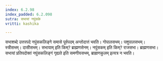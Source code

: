 ```yaml
---
index: 6.2.98
index_padded: 6.2.098
sutra: सभायां नपुंसके
vritti: kashika

---
```

सभाशब्दे उत्तरपदे नपुंसकलिङ्गे समासे पूर्वपदम् अन्तोदात्तं भवति। गोपालसभम्। पशुपालसभम्। स्त्रीसभम्। दासीसभम्। सभायाम् इति किम्? ब्राह्मणसेनम्। नपुंसकम् इति किम्? राजसभा। ब्राह्मणसभा। सभायां प्रतिपदोक्तं नपुंसकलिङ्गं गृह्यते इति समणीयसभम्, ब्राह्मणकुलम् इत्यत्र न भवति।